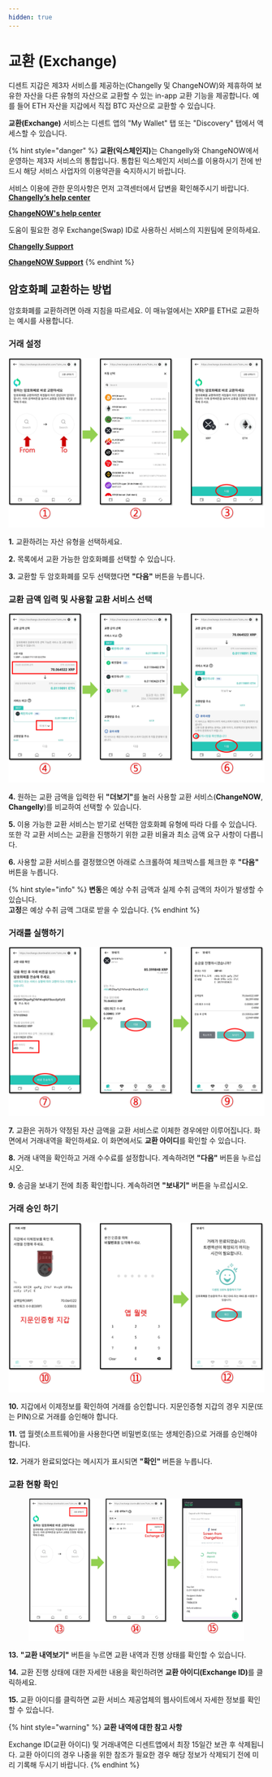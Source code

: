 ```yaml
---
hidden: true
---
```


# 교환 (Exchange)

디센트 지갑은 제3자 서비스를 제공하는(Changelly 및 ChangeNOW)와 제휴하여 보유한 자산을 다른 유형의 자산으로 교환할 수 있는 in-app 교환 기능을 제공합니다. 예를 들어 ETH 자산을 지갑에서 직접 BTC 자산으로 교환할 수 있습니다.

**교환(Exchange)** 서비스는 디센트 앱의 "My Wallet" 탭 또는 "Discovery" 탭에서 액세스할 수 있습니다.

{% hint style="danger" %}
**교환(익스체인지)**&#xB294; Changelly와 ChangeNOW에서 운영하는 제3자 서비스의 통합입니다. 통합된 익스체인지 서비스를 이용하시기 전에 반드시 해당 서비스 사업자의 이용약관을 숙지하시기 바랍니다.



서비스 이용에 관한 문의사항은 먼저 고객센터에서 답변을 확인해주시기 바랍니다.\
[**Changelly’s help center**](https://support.changelly.com/en/support/home)&#x20;

[**ChangeNOW's help center**](https://support.changenow.io/hc/en-us)&#x20;



도움이 필요한 경우 Exchange(Swap) ID로 사용하신 서비스의 지원팀에 문의하세요.

[**Changelly Support**](https://support.changelly.com/en/support/tickets/new)

[**ChangeNOW Support**](https://support.changenow.io/hc/en-us/requests/new)
{% endhint %}

## 암호화폐 교환하는 방법

암호화폐를 교환하려면 아래 지침을 따르세요. 이 매뉴얼에서는 XRP를 ETH로 교환하는 예시를 사용합니다.

### 거래 설정

![](../.gitbook/assets/교환-01.png)

**1.** 교환하려는 자산 유형을 선택하세요.

**2.** 목록에서 교환 가능한 암호화폐를 선택할 수 있습니다.

**3.** 교환할 두 암호화폐를 모두 선택했다면 **"다음"** 버튼을 누릅니다.

### 교환 금액 입력 및 사용할 교환 서비스 선택

![](../.gitbook/assets/교환-02.png)

**4.** 원하는 교환 금액을 입력한 뒤 **"더보기"**&#xB97C; 눌러 사용할 교환 서비스(**ChangeNOW**, **Changelly**)를 비교하여 선택할 수 있습니다.

**5.** 이용 가능한 교환 서비스는 받기로 선택한 암호화폐 유형에 따라 다를 수 있습니다. 또한 각 교환 서비스는 교환을 진행하기 위한 교환 비율과 최소 금액 요구 사항이 다릅니다.

**6.** 사용할 교환 서비스를 결정했으면 아래로 스크롤하여 체크박스를 체크한 후 **"다음"** 버튼을 누릅니다.

{% hint style="info" %}
**변동**은 예상 수취 금액과 실제 수취 금액의 차이가 발생할 수 있습니다. \
**고정**은 예상 수취 금액 그대로 받을 수 있습니다.
{% endhint %}

### 거래를 실행하기

![](../.gitbook/assets/교환-03.png)

**7.** 교환은 귀하가 약정된 자산 금액을 교환 서비스로 이체한 경우에만 이루어집니다. 화면에서 거래내역을 확인하세요. 이 화면에서도 **교환 아이디**를 확인할 수 있습니다.

**8.** 거래 내역을 확인하고 거래 수수료를 설정합니다. 계속하려면 **"다음"** 버튼을 누르십시오.&#x20;

**9.** 송금을 보내기 전에 최종 확인합니다. 계속하려면 **"보내기"** 버튼을 누르십시오.&#x20;

### 거래 승인 하기

![](../.gitbook/assets/교환-04.png)

**10.** 지갑에서 이제정보를 확인하여 거래를 승인합니다. 지문인증형 지갑의 경우 지문(또는 PIN)으로 거래를 승인해야 합니다.

**11.** 앱 월렛(소프트웨어)을 사용한다면 비밀번호(또는 생체인증)으로 거래를 승인해야 합니다.

**12.** 거래가 완료되었다는 메시지가 표시되면 **"확인"** 버튼을 누릅니다.



### 교환 현황 확인

<figure><img src="../.gitbook/assets/교환-05.png" alt=""><figcaption></figcaption></figure>

**13.** **"교환 내역보기"** 버튼을 누르면 교환 내역과 진행 상태를 확인할 수 있습니다.

**14.** 교환 진행 상태에 대한 자세한 내용을 확인하려면 **교환 아이디(Exchange ID)**&#xB97C; 클릭하세요.

**15.** 교환 아이디를 클릭하면 교환 서비스 제공업체의 웹사이트에서 자세한 정보를 확인할 수 있습니다.&#x20;

{% hint style="warning" %}
**교환 내역에 대한 참고 사항**

Exchange ID(교환 아이디) 및 거래내역은 디센트앱에서 최장 15일간 보관 후 삭제됩니다. 교환 아이디의 경우 나중을 위한 참조가 필요한 경우 해당 정보가 삭제되기 전에 미리 기록해 두시기 바랍니다.
{% endhint %}
